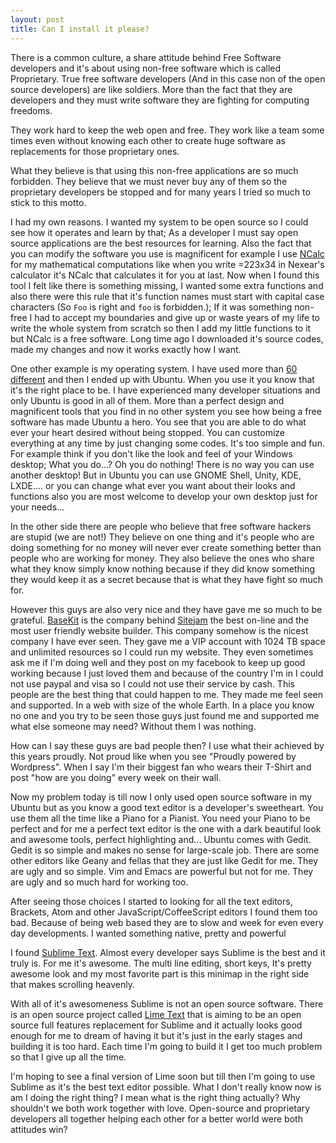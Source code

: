 ```yaml
---
layout: post
title: Can I install it please?
---
```


There is a common culture, a share attitude behind Free Software developers and it's about using non-free software which is called Proprietary. True free software developers (And in this case non of the open source developers) are like soldiers. More than the fact that they are developers and they must write software they are fighting for computing freedoms.

They work hard to keep the web open and free. They work like a team some times even without knowing each other to create huge software as replacements for those proprietary ones.

What they believe is that using this non-free applications are so much forbidden. They believe that we must never buy any of them so the proprietary developers be stopped and for many years I tried so much to stick to this motto.

I had my own reasons. I wanted my system to be open source so I could see how it operates and learn by that; As a developer I must say open source applications are the best resources for learning. Also the fact that you can modify the software you use is magnificent for example I use [NCalc](http://ncalc.codeplex.com) for my mathematical computations like when you write =223x34 in Nexear's calculator it's NCalc that calculates it for you at last. Now when I found this tool I felt like there is something missing, I wanted some extra functions and also there were this rule that it's function names must start with capital case characters (So `Foo` is right and `foo` is forbidden.); If it was something non-free I had to accept my boundaries and give up or waste years of my life to write the whole system from scratch so then I add my little functions to it but NCalc is a free software. Long time ago I downloaded it's source codes, made my changes and now it works exactly how I want.

One other example is my operating system. I have used more than [60 different](http://kary.us/lists/operating-systems) and then I ended up with Ubuntu. When you use it you know that it's the right place to be. I have experienced many developer situations and only Ubuntu is good in all of them. More than a perfect design and magnificent tools that you find in no other system you see how being a free software has made Ubuntu a hero. You see that you are able to do what ever your heart desired without being stopped. You can customize everything at any time by just changing some codes. It's too simple and fun. For example think if you don't like the look and feel of your Windows desktop; What you do...? Oh you do nothing! There is no way you can use another desktop! But in Ubuntu you can use GNOME Shell, Unity, KDE, LXDE.... or you can change what ever you want about their looks and functions also you are most welcome to develop your own desktop just for your needs...

In the other side there are people who believe that free software hackers are stupid (we are not!) They believe on one thing and it's people who are doing something for no money will never ever create something better than people who are working for money. They also believe the ones who share what they know simply know nothing because if they did know something they would keep it as a secret because that is what they have fight so much for.

However this guys are also very nice and they have gave me so much to be grateful. [BaseKit](http://www.basekit.com) is the company behind [Sitejam](http://www.sitejam.com) the best on-line and the most user friendly website builder. This company somehow is the nicest company I have ever seen. They gave me a VIP account with 1024 TB space and unlimited resources so I could run my website. They even sometimes ask me if I'm doing well and they post on my facebook to keep up good working because I just loved them and because of the country I'm in I could not use paypal and visa so I could not use their service by cash. This people are the best thing that could happen to me. They made me feel seen and supported. In a web with size of the whole Earth. In a place you know no one and you try to be seen those guys just found me and supported me what else someone may need? Without them I was nothing.

How can I say these guys are bad people then? I use what their achieved by this years proudly. Not proud like when you see "Proudly powered by Wordpress". When I say I'm their biggest fan who wears their T-Shirt and post "how are you doing" every week on their wall.

Now my problem today is till now I only used open source software in my Ubuntu but as you know a good text editor is a developer's sweetheart. You use them all the time like a Piano for a Pianist. You need your Piano to be perfect and for me a perfect text editor is the one with a dark beautiful look and awesome tools, perfect highlighting and... Ubuntu comes with Gedit. Gedit is so simple and makes no sense for large-scale job. There are some other editors like Geany and fellas that they are just like Gedit for me. They are ugly and so simple. Vim and Emacs are powerful but not for me. They are ugly and so much hard for working too. 

After seeing those choices I started to looking for all the text editors, Brackets, Atom and other JavaScript/CoffeeScript editors I found them too bad. Because of being web based they are to slow and week for even every day developments. I wanted something native, pretty and powerful

I found [Sublime Text](http://www.sublimetext.com). Almost every developer says Sublime is the best and it truly is. For me it's awesome. The multi line editing, short keys, It's pretty awesome look and my most favorite part is this minimap in the right side that makes scrolling heavenly.

With all of it's awesomeness Sublime is not an open source software. There is an open source project called [Lime Text](http://www.limetext.org) that is aiming to be an open source full features replacement for Sublime and it actually looks good enough for me to dream of having it but it's just in the early stages and building it is too hard. Each time I'm going to build it I get too much problem so that I give up all the time. 

I'm hoping to see a final version of Lime soon but till then I'm going to use Sublime as it's the best text editor possible. What I don't really know now is am I doing the right thing? I mean what is the right thing actually? Why shouldn't we both work together with love. Open-source and proprietary developers all together helping each other for a better world were both attitudes win? 